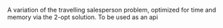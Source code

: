 A variation of the travelling salesperson problem, optimized for time and memory via the 2-opt solution. To be used as an api
